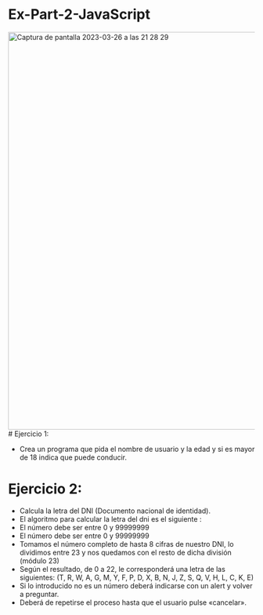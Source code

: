 # Ex-Part-2-JavaScript
<img width="811" alt="Captura de pantalla 2023-03-26 a las 21 28 29" src="https://user-images.githubusercontent.com/116883797/227799724-349459e3-9a00-4a63-8bbe-bd045d10831a.png">
# Ejercicio 1:

* Crea un programa que pida el nombre de usuario y la edad y si es mayor de 18 indica que puede conducir.

# Ejercicio 2: 

* Calcula la letra del DNI (Documento nacional de identidad).
* El algoritmo para calcular la letra del dni es el siguiente :
* El número debe ser entre 0 y 99999999
* El número debe ser entre 0 y 99999999
* Tomamos el número completo de hasta 8 cifras de nuestro DNI, lo dividimos entre 23 y nos quedamos con el resto de dicha división (módulo 23)
* Según el resultado, de 0 a 22, le corresponderá una letra de las siguientes:  (T, R, W, A, G, M, Y, F, P, D, X, B, N, J, Z, S, Q, V, H, L, C, K, E)
* Si lo introducido no es un número deberá indicarse con un alert y volver a preguntar.
* Deberá de repetirse el proceso hasta que el usuario pulse «cancelar».
